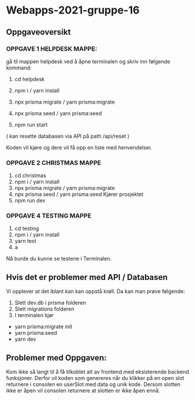 # Webapps-2021-gruppe-16

## Oppgaveoversikt
### OPPGAVE 1 HELPDESK MAPPE:
gå til mappen helpdesk ved å åpne terminalen og skriv inn følgende kommand: 
1) cd helpdesk
2) npm i / yarn install
3) npx prisma migrate / yarn prisma:migrate
4) npx prisma seed / yarn prisma:seed

5) npm run start

( kan resette databasen via API på path /api/reset )

Koden vil kjøre og dere vil få opp en liste med henvendelser.

### OPPGAVE 2 CHRISTMAS MAPPE 
1) cd christmas
2) npm i / yarn install
3) npx prisma migrate / yarn prisma:migrate
4) npx prisma seed / yarn prisma:seed
Kjører prosjektet
5) npm run dev

### OPPGAVE 4 TESTING MAPPE 
1) cd testing
2) npm i / yarn install
3) yarn test
4) a

Nå burde du kunne se testene i Terminalen.


## Hvis det er problemer med API / Databasen
Vi opplever at det iblant kan kan oppstå krøll. Da kan man prøve følgende:
1. Slett dev.db i prisma folderen
2. Slett migrations folderen
3. I terminalen kjør
  - yarn prisma:migrate init
  - yarn prisma:seed
  - yarn dev


## Problemer med Oppgaven: 
Kom ikke så langt til å få tilkoblet alt av frontend med eksisterende backend funksjoner.
Derfor vil koden som genereres når du klikker på en open slot returnere i consolen en userSlot med data og unik kode.
Dersom slotten ikke er åpen vil consolen returnere at slotten er ikke åpen ennå. 

